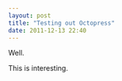 ```yaml
---
layout: post
title: "Testing out Octopress"
date: 2011-12-13 22:40
---
```


Well.

This is interesting.
